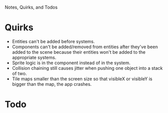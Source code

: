Notes, Quirks, and Todos

# Quirks

* Entities can't be added before systems.
* Components can't be added/removed from entities after they've been added to the scene because their entities won't be added to the appropriate systems.
* Sprite logic is in the component instead of in the system.
* Collision chaining still causes jitter when pushing one object into a stack of two.
* Tile maps smaller than the screen size so that visibleX or visibleY is bigger than the map, the app crashes.

# Todo

